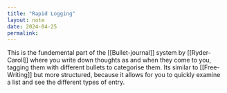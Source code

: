 ```yaml
---
title: "Rapid Logging"
layout: note
date: 2024-04-25
permalink:
---
```


This is the fundemental part of the [[Bullet-journal]] system by [[Ryder-Caroll]] where you write down thoughts as and when they come to you, tagging them with different bullets to categorise them. Its similar to [[Free-Writing]] but more structured, because it allows for you to quickly examine a list and see the different types of entry.